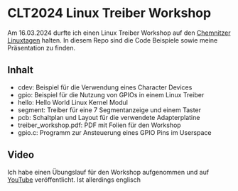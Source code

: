 # CLT2024 Linux Treiber Workshop

Am 16.03.2024 durfte ich einen Linux Treiber Workshop auf den [Chemnitzer Linuxtagen](https://chemnitzer.linux-tage.de/2024/de) halten. In diesem Repo sind die Code Beispiele sowie meine Präsentation zu finden.

## Inhalt

- cdev: Beispiel für die Verwendung eines Character Devices
- gpio: Beispiel für die Nutzung von GPIOs in einem Linux Treiber
- hello: Hello World Linux Kernel Modul
- segment: Treiber für eine 7 Segmentanzeige und einem Taster
- pcb: Schaltplan und Layout für die verwendete Adapterplatine
- treiber_workshop.pdf: PDF mit Folien für den Workshop
- gpio.c: Programm zur Ansteuerung eines GPIO Pins im Userspace 

## Video

Ich habe einen Übungslauf für den Workshop aufgenommen und auf [YouTube](https://youtu.be/xk0xdN2SzV0) veröffentlicht. Ist allerdings englisch
